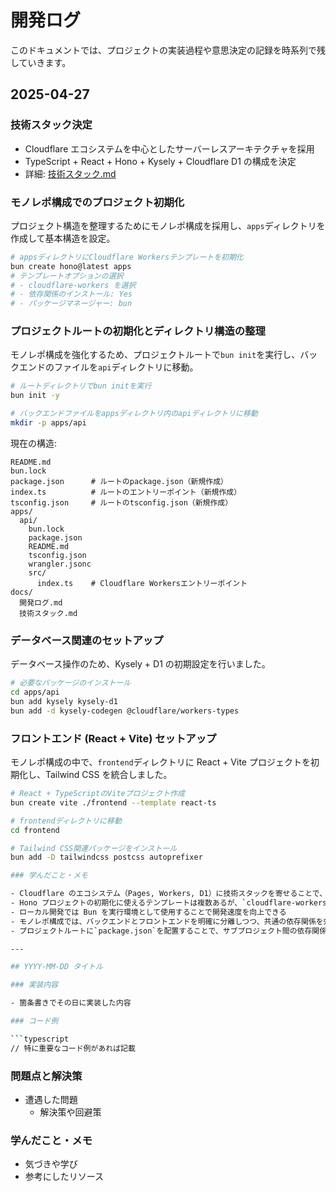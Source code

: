 # 開発ログ

このドキュメントでは、プロジェクトの実装過程や意思決定の記録を時系列で残していきます。

## 2025-04-27

### 技術スタック決定

- Cloudflare エコシステムを中心としたサーバーレスアーキテクチャを採用
- TypeScript + React + Hono + Kysely + Cloudflare D1 の構成を決定
- 詳細: [技術スタック.md](./技術スタック.md)

### モノレポ構成でのプロジェクト初期化

プロジェクト構造を整理するためにモノレポ構成を採用し、`apps`ディレクトリを作成して基本構造を設定。

```bash
# appsディレクトリにCloudflare Workersテンプレートを初期化
bun create hono@latest apps
# テンプレートオプションの選択
# - cloudflare-workers を選択
# - 依存関係のインストール: Yes
# - パッケージマネージャー: bun
```

### プロジェクトルートの初期化とディレクトリ構造の整理

モノレポ構成を強化するため、プロジェクトルートで`bun init`を実行し、バックエンドのファイルを`api`ディレクトリに移動。

```bash
# ルートディレクトリでbun initを実行
bun init -y

# バックエンドファイルをappsディレクトリ内のapiディレクトリに移動
mkdir -p apps/api
```

現在の構造:

```
README.md
bun.lock
package.json      # ルートのpackage.json（新規作成）
index.ts          # ルートのエントリーポイント（新規作成）
tsconfig.json     # ルートのtsconfig.json（新規作成）
apps/
  api/
    bun.lock
    package.json
    README.md
    tsconfig.json
    wrangler.jsonc
    src/
      index.ts    # Cloudflare Workersエントリーポイント
docs/
  開発ログ.md
  技術スタック.md
```

### データベース関連のセットアップ

データベース操作のため、Kysely + D1 の初期設定を行いました。

```bash
# 必要なパッケージのインストール
cd apps/api
bun add kysely kysely-d1
bun add -d kysely-codegen @cloudflare/workers-types
```

### フロントエンド (React + Vite) セットアップ

モノレポ構成の中で、`frontend`ディレクトリに React + Vite プロジェクトを初期化し、Tailwind CSS を統合しました。

````bash
# React + TypeScriptのViteプロジェクト作成
bun create vite ./frontend --template react-ts

# frontendディレクトリに移動
cd frontend

# Tailwind CSS関連パッケージをインストール
bun add -D tailwindcss postcss autoprefixer

### 学んだこと・メモ

- Cloudflare のエコシステム（Pages, Workers, D1）に技術スタックを寄せることで、インフラ管理の複雑さを軽減できる
- Hono プロジェクトの初期化に使えるテンプレートは複数あるが、`cloudflare-workers`テンプレートはバックエンド API 開発に最適化されている
- ローカル開発では Bun を実行環境として使用することで開発速度を向上できる
- モノレポ構成では、バックエンドとフロントエンドを明確に分離しつつ、共通の依存関係を効率的に管理できる
- プロジェクトルートに`package.json`を配置することで、サブプロジェクト間の依存関係やビルドプロセスを一元管理できる

---

## YYYY-MM-DD タイトル

### 実装内容

- 箇条書きでその日に実装した内容

### コード例

```typescript
// 特に重要なコード例があれば記載
````

### 問題点と解決策

- 遭遇した問題
  - 解決策や回避策

### 学んだこと・メモ

- 気づきや学び
- 参考にしたリソース
